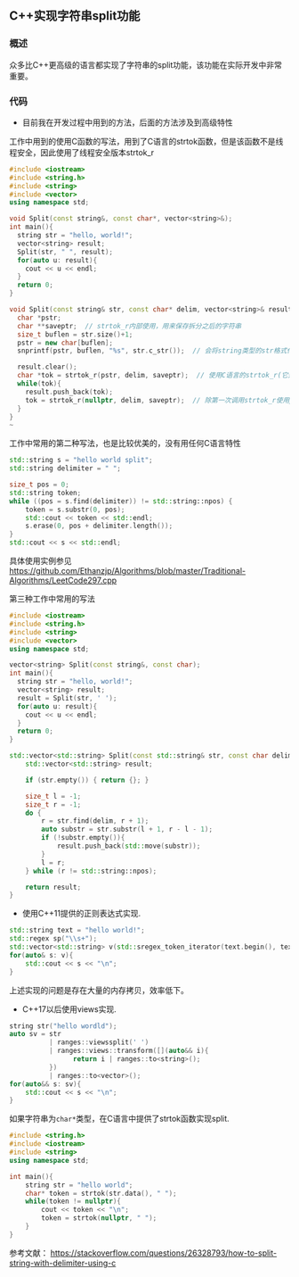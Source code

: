## **C++实现字符串split功能**

### **概述**

众多比C++更高级的语言都实现了字符串的split功能，该功能在实际开发中非常重要。



### **代码**

* 目前我在开发过程中用到的方法，后面的方法涉及到高级特性

工作中用到的使用C函数的写法，用到了C语言的strtok函数，但是该函数不是线程安全，因此使用了线程安全版本strtok_r

```C++
#include <iostream>
#include <string.h>
#include <string>
#include <vector>
using namespace std;

void Split(const string&, const char*, vector<string>&);
int main(){
  string str = "hello, world!";
  vector<string> result;
  Split(str, " ", result);
  for(auto u: result){
    cout << u << endl;
  }
  return 0;
}

void Split(const string& str, const char* delim, vector<string>& result){
  char *pstr;
  char **saveptr;  // strtok_r内部使用，用来保存拆分之后的字符串
  size_t buflen = str.size()+1;
  pstr = new char[buflen];
  snprintf(pstr, buflen, "%s", str.c_str());  // 会将string类型的str格式化成char* 类型的pstr

  result.clear();
  char *tok = strtok_r(pstr, delim, saveptr);  // 使用C语言的strtok_r(它是strtok的线程安全版本)拆分pstr字符串
  while(tok){
    result.push_back(tok);
    tok = strtok_r(nullptr, delim, saveptr);  // 除第一次调用strtok_r使用pstr作为第一个参数外，后续的调用全部使用nullptr，因为上一次拆分之后的剩下的字符串保存在saveptr中
  }
}
~ 
```

工作中常用的第二种写法，也是比较优美的，没有用任何C语言特性

```C++
std::string s = "hello world split";
std::string delimiter = " ";

size_t pos = 0;
std::string token;
while ((pos = s.find(delimiter)) != std::string::npos) {
    token = s.substr(0, pos);
    std::cout << token << std::endl;
    s.erase(0, pos + delimiter.length());
}
std::cout << s << std::endl;
```

具体使用实例参见 https://github.com/Ethanzjp/Algorithms/blob/master/Traditional-Algorithms/LeetCode297.cpp

第三种工作中常用的写法

```C++
#include <iostream>
#include <string.h>
#include <string>
#include <vector>
using namespace std;

vector<string> Split(const string&, const char);
int main(){
  string str = "hello, world!";
  vector<string> result;
  result = Split(str, ' ');
  for(auto u: result){
    cout << u << endl;
  }
  return 0;
}

std::vector<std::string> Split(const std::string& str, const char delim) {
    std::vector<std::string> result;

    if (str.empty()) { return {}; }

    size_t l = -1;
    size_t r = -1;
    do {
        r = str.find(delim, r + 1);
        auto substr = str.substr(l + 1, r - l - 1);
        if (!substr.empty()){
            result.push_back(std::move(substr));
        }
        l = r;
    } while (r != std::string::npos);

    return result;
}
```

* 使用C++11提供的正则表达式实现.

```c++
std::string text = "hello world!";
std::regex sp("\\s+");
std::vector<std::string> v(std::sregex_token_iterator(text.begin(), text.end(), sp, -1), std::sregex_token_iterator());
for(auto& s: v){
    std::cout << s << "\n";
}
```

上述实现的问题是存在大量的内存拷贝，效率低下。

* C++17以后使用views实现.

```c++
string str("hello wordld");
auto sv = str
          | ranges::viewssplit(' ')
          | ranges::views::transform([](auto&& i){
          		return i | ranges::to<string>();
          })
          | ranges::to<vector>();
for(auto&& s: sv){
    std::cout << s << "\n";
}
```



如果字符串为`char*`类型，在C语言中提供了strtok函数实现split.

```c++
#include <string.h>
#include <iostream>
#include <string>
using namespace std;

int main(){
    string str = "hello world";
    char* token = strtok(str.data(), " ");
    while(token != nullptr){
        cout << token << "\n";
        token = strtok(nullptr, " ");
    }
}
```

参考文献： https://stackoverflow.com/questions/26328793/how-to-split-string-with-delimiter-using-c
